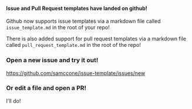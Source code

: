 #### Issue and Pull Request templates have landed on github!

Github now supports issue templates via a markdown file called `issue_template.md` in the root of your repo!

There is also added support for pull request templates via a markdown file called `pull_request_template.md` in the root of the repo!

### Open a new issue and try it out!
https://github.com/samccone/issue-template/issues/new

### Or edit a file and open a PR! 
I'll do!
